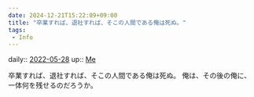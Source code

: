 ```yaml
---
date: 2024-12-21T15:22:09+09:00
title: "卒業すれば、退社すれば、そこの人間である俺は死ぬ。"
tags:
 - Info
---
```


daily:: [2022-05-28](Daily_Note/2022-05-28.md)
up:: [Me](Bar/Novel/Chaos/Me.md)

卒業すれば、退社すれば、そこの人間である俺は死ぬ。
俺は、その後の俺に、一体何を残せるのだろうか。